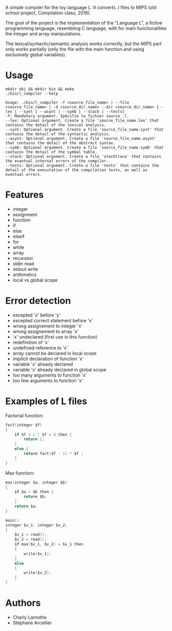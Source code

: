 A simple compiler for the toy language L. It converts .l files to MIPS (old school project, Compilation class, 2016).

The goal of the project is the implementation of the "Language L", a fictive programming language, resembling C language, with for main functionalities the integer and array manipulations.

The lexical/syntactic/semantic analysis works correctly, but the MIPS part only works partially (only the file with the main function and using exclusively global variables).

# Usage

```
mkdir obj && mkdir bin && make
./bin/l_compiler --help

Usage: ./bin/l_compiler -f <source_file_name> | --file <source_file_name> | -d <source_dir_name> --dir <source_dir_name> [--lex | --synt | --asynt | --symb | --stack | --tests]
-f: Mandatory argument. Spécifie le fichier source .l.
--lex: Optional argument. Create a file 'source_file_name.lex' that contains the detail of the lexical analysis.
--synt: Optional argument. Create a file 'source_file_name.synt' that contains the detail of the syntactic analysis.
--asynt: Optional argument. Create a file 'source_file_name.asynt' that contains the detail of the abstract syntax.
--symb: Optional argument. Create a file 'source_file_name.symb' that contains the detail of the symbol table.
--stack: Optional argument. Create a file 'stacktrace' that contains the evantual internal errors of the compiler.
--tests: Optional argument. Create a file 'tests' that contains the detail of the executation of the compilation tests, as well as eventual errors.
```

# Features

* integer
* assignment
* function
* if
* else
* elseif
* for
* while
* array
* recursion
* stdin read
* stdout write
* arithmetics
* local vs global scope

# Error detection

* excepted 'x' before 'y'
* excepted correct statement before 'x'
* wrong assignement to integer 'x'
* wrong assignement to array 'x'
* 'x' undeclared (first use in this function)
* redefinition of 'x'
* undefined reference to 'x'
* array cannot be declared in local scope 
* implicit declaration of function 'x'
* variable 'x' already declared
* variable 'x' already declared in global scope
* too many arguments to function 'x'
* too few arguments to function 'x'

# Examples of L files

Factorial function:
```c
fact(integer $f)
{
    if $f = 1 | $f = 0 then {
        return 1;
    }
    else {
        return fact($f - 1) * $f ;
    }
}

```

Max function:
```c
max(integer $a, integer $b)
{
    if $a < $b then {
        return $b;
    }
    return $a;
}

main()
integer $v_1, integer $v_2;
{
    $v_1 = read();
    $v_2 = read();
    if max($v_1, $v_2) = $v_1 then
    {
        write($v_1);
    }
    else
    {
        write($v_2);
    }
}

```

# Authors

* Charly Lamothe
* Stéphane Arcellier
